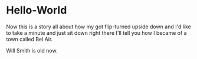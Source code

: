 Hello-World
===========

Now this is a story all about how my got flip-turned upside down and I'd like to take a minute and just 
sit down right there I'll tell you how I became of a town called Bel Air. 

Will Smith is old now.
